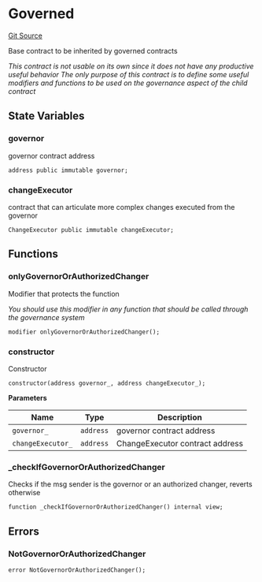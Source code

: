 # Governed

[Git Source](https://github.com/rsksmart/builder-incentives-sc/blob/9e5650b8576ed38cbee2c0a3ec521c14bf14f352/src/governance/Governed.sol)

Base contract to be inherited by governed contracts

_This contract is not usable on its own since it does not have any *productive useful* behavior The only purpose of this
contract is to define some useful modifiers and functions to be used on the governance aspect of the child contract_

## State Variables

### governor

governor contract address

```solidity
address public immutable governor;
```

### changeExecutor

contract that can articulate more complex changes executed from the governor

```solidity
ChangeExecutor public immutable changeExecutor;
```

## Functions

### onlyGovernorOrAuthorizedChanger

Modifier that protects the function

_You should use this modifier in any function that should be called through the governance system_

```solidity
modifier onlyGovernorOrAuthorizedChanger();
```

### constructor

Constructor

```solidity
constructor(address governor_, address changeExecutor_);
```

**Parameters**

| Name              | Type      | Description                     |
| ----------------- | --------- | ------------------------------- |
| `governor_`       | `address` | governor contract address       |
| `changeExecutor_` | `address` | ChangeExecutor contract address |

### \_checkIfGovernorOrAuthorizedChanger

Checks if the msg sender is the governor or an authorized changer, reverts otherwise

```solidity
function _checkIfGovernorOrAuthorizedChanger() internal view;
```

## Errors

### NotGovernorOrAuthorizedChanger

```solidity
error NotGovernorOrAuthorizedChanger();
```
